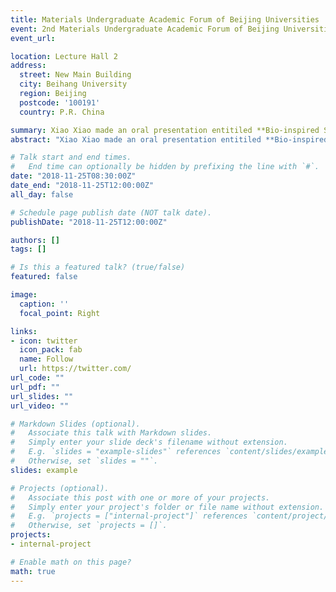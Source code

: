 ```yaml
---
title: Materials Undergraduate Academic Forum of Beijing Universities
event: 2nd Materials Undergraduate Academic Forum of Beijing Universities
event_url: 

location: Lecture Hall 2
address:
  street: New Main Building
  city: Beihang University
  region: Beijing
  postcode: '100191'
  country: P.R. China

summary: Xiao Xiao made an oral presentation entitiled **Bio-inspired Slippery Surface for Controllable Manipulation of Gas Bubbles in Liquid Environment**, and won the honor of excellent thesis.
abstract: "Xiao Xiao made an oral presentation entitiled **Bio-inspired Slippery Surface for Controllable Manipulation of Gas Bubbles in Liquid Environment**, and won the honor of Excellent Thesis."

# Talk start and end times.
#   End time can optionally be hidden by prefixing the line with `#`.
date: "2018-11-25T08:30:00Z"
date_end: "2018-11-25T12:00:00Z"
all_day: false

# Schedule page publish date (NOT talk date).
publishDate: "2018-11-25T12:00:00Z"

authors: []
tags: []

# Is this a featured talk? (true/false)
featured: false

image:
  caption: ''
  focal_point: Right

links:
- icon: twitter
  icon_pack: fab
  name: Follow
  url: https://twitter.com/
url_code: ""
url_pdf: ""
url_slides: ""
url_video: ""

# Markdown Slides (optional).
#   Associate this talk with Markdown slides.
#   Simply enter your slide deck's filename without extension.
#   E.g. `slides = "example-slides"` references `content/slides/example-slides.md`.
#   Otherwise, set `slides = ""`.
slides: example

# Projects (optional).
#   Associate this post with one or more of your projects.
#   Simply enter your project's folder or file name without extension.
#   E.g. `projects = ["internal-project"]` references `content/project/deep-learning/index.md`.
#   Otherwise, set `projects = []`.
projects:
- internal-project

# Enable math on this page?
math: true
---
```

